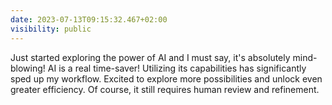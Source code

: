 ```yaml
---
date: 2023-07-13T09:15:32.467+02:00
visibility: public
---
```


Just started exploring the power of AI and I must say, it's absolutely mind-blowing! AI is a real time-saver! Utilizing its capabilities has significantly sped up my workflow. Excited to explore more possibilities and unlock even greater efficiency.
Of course, it still requires human review and refinement.
